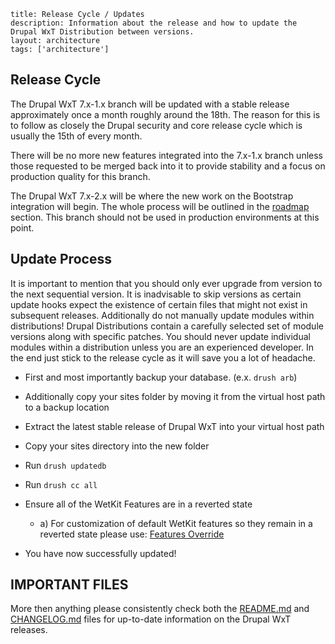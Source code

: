```
title: Release Cycle / Updates
description: Information about the release and how to update the Drupal WxT Distribution between versions.
layout: architecture
tags: ['architecture']
```

Release Cycle
-------------

The Drupal WxT 7.x-1.x branch will be updated with a stable release approximately
once a month roughly around the 18th. The reason for this is to follow as closely
the Drupal security and core release cycle which is usually the 15th of every month.

There will be no more new features integrated into the 7.x-1.x branch unless those requested
to be merged back into it to provide stability and a focus on production quality for this
branch.

The Drupal WxT 7.x-2.x will be where the new work on the Bootstrap integration will
begin. The whole process will be outlined in the [roadmap][roadmap] section. This branch
should not be used in production environments at this point.

Update Process
--------------

It is important to mention that you should only ever upgrade from version to the next sequential
version. It is inadvisable to skip versions as certain update hooks expect the existence of certain
files that might not exist in subsequent releases. Additionally do not manually update modules within
distributions! Drupal Distributions contain a carefully selected set of module versions along with
specific patches. You should never update individual modules within a distribution unless you are an
experienced developer. In the end just stick to the release cycle as it will save you a lot of headache.

* First and most importantly backup your database. (e.x. `drush arb`)
* Additionally copy your sites folder by moving it from the virtual host path to a backup location
* Extract the latest stable release of Drupal WxT into your virtual host path
* Copy your sites directory into the new folder
* Run `drush updatedb`
* Run `drush cc all`
* Ensure all of the WetKit Features are in a reverted state

  * a) For customization of default WetKit features so they remain in a reverted state please use: [Features Override][features_override]

* You have now successfully updated!

IMPORTANT FILES
---------------

More then anything please consistently check both the [README.md][readme] and [CHANGELOG.md][readme] files for up-to-date information on the Drupal WxT releases.

<!-- Links Referenced -->

[features_override]:  https://drupal.org/project/features_override
[media_overriden]:    https://drupal.org/node/2104193
[roadmap]:            /pages/roadmap
[wetkit_widgets]:     /wxt/widgets
[wetkit_images]:      /wxt/images
[changelog]:          https://github.com/wet-boew/wet-boew-drupal/blob/7.x-1.x/CHANGELOG.md
[readme]:             https://github.com/wet-boew/wet-boew-drupal/blob/7.x-1.x/README.md
